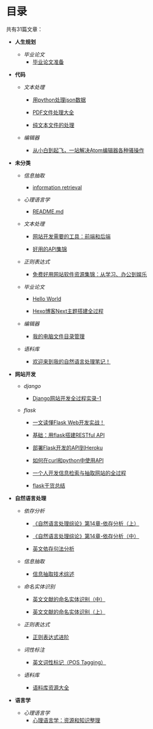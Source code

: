 # 目录
共有31篇文章：
- **人生规划**
	- _毕业论文_
		- [毕业论文准备](https://github.com/MissFreak/writings/blob/main/graduation-thesis.md)

- **代码**
	- _文本处理_
		- [用python处理json数据](https://github.com/MissFreak/writings/blob/main/json.md)

		- [PDF文件处理大全](https://github.com/MissFreak/writings/blob/main/pdf.md)

		- [纯文本文件的处理](https://github.com/MissFreak/writings/blob/main/txt.md)

	- _编辑器_
		- [从小白到起飞，一站解决Atom编辑器各种骚操作](https://github.com/MissFreak/writings/blob/main/atom.md)

- **未分类**
	- _信息抽取_
		- [information retrieval](https://github.com/MissFreak/writings/blob/main/information-retrieval.md)

	- _心理语言学_
		- [README.md](https://github.com/MissFreak/writings/blob/main/README.md)

	- _文本处理_
		- [网站开发需要的工具：前端和后端](https://github.com/MissFreak/writings/blob/main/web-dev-all.md)

		- [好用的API集锦](https://github.com/MissFreak/writings/blob/main/wiki-api.md)

	- _正则表达式_
		- [免费好用网站软件资源集锦：从学习、办公到娱乐](https://github.com/MissFreak/writings/blob/main/resources.md)

	- _毕业论文_
		- [Hello World](https://github.com/MissFreak/writings/blob/main/hello-world.md)

		- [Hexo博客Next主题搭建全过程](https://github.com/MissFreak/writings/blob/main/hexo-next.md)

	- _编辑器_
		- [我的电脑文件目录管理](https://github.com/MissFreak/writings/blob/main/content.md)

	- _语料库_
		- [欢迎来到我的自然语言处理笔记！](https://github.com/MissFreak/writings/blob/main/cover-page.md)

- **网站开发**
	- _django_
		- [Django网站开发全过程实录-1](https://github.com/MissFreak/writings/blob/main/django-1.md)

	- _flask_
		- [一文读懂Flask Web开发实战！](https://github.com/MissFreak/writings/blob/main/flask-2.md)

		- [基础：用flask搭建RESTful API](https://github.com/MissFreak/writings/blob/main/flask-api-1.md)

		- [部署Flask开发的API到Heroku](https://github.com/MissFreak/writings/blob/main/flask-api-2.md)

		- [如何在curl和python中使用API](https://github.com/MissFreak/writings/blob/main/flask-api-3.md)

		- [一个人开发信息检索与抽取网站的全过程](https://github.com/MissFreak/writings/blob/main/flask-web.md)

		- [flask干货总结](https://github.com/MissFreak/writings/blob/main/flask.md)

- **自然语言处理**
	- _依存分析_
		- [《自然语言处理综论》第14章-依存分析（上）](https://github.com/MissFreak/writings/blob/main/dependency-parsing-2.md)

		- [《自然语言处理综论》第14章-依存分析（中）](https://github.com/MissFreak/writings/blob/main/dependency-parsing-3.md)

		- [英文依存句法分析](https://github.com/MissFreak/writings/blob/main/dependency-parsing.md)

	- _信息抽取_
		- [信息抽取技术综述](https://github.com/MissFreak/writings/blob/main/information-retrieval-1.md)

	- _命名实体识别_
		- [英文文献的命名实体识别（中）](https://github.com/MissFreak/writings/blob/main/named-entity-recognition-2.md)

		- [英文文献的命名实体识别（上）](https://github.com/MissFreak/writings/blob/main/named-entity-recognition.md)

	- _正则表达式_
		- [正则表达式进阶](https://github.com/MissFreak/writings/blob/main/regex-1.md)

	- _词性标注_
		- [英文词性标记（POS Tagging）](https://github.com/MissFreak/writings/blob/main/pos-tagging.md)

	- _语料库_
		- [语料库资源大全](https://github.com/MissFreak/writings/blob/main/corpus.md)

- **语言学**
	- _心理语言学_
		- [心理语言学：资源和知识整理](https://github.com/MissFreak/writings/blob/main/psycho-linguistics.md)


